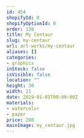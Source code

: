 ```yaml
---
id: 454
shopifyId: 0
shopifyOptionId: 0
order: 138
title: My Centaur
slug: my-centaur
url: art-works/my-centaur
aliases: []
categories:
- graphics
inStock: false
isVisible: false
location: ""
height: 30
width: 21
date: 2019-01-01T00:00:00Z
materials:
- watercolor
- paper
price: 200
mainImage: my_centaur.jpg
---
```

